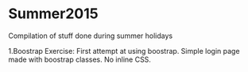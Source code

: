 # Summer2015
Compilation of stuff done during summer holidays

1.Boostrap Exercise: 
  First attempt at using boostrap.
  Simple login page made with boostrap classes. No inline CSS. 
